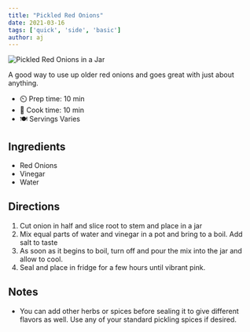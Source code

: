 ```yaml
---
title: "Pickled Red Onions"
date: 2021-03-16
tags: ['quick', 'side', 'basic']
author: aj
---
```

![Pickled Red Onions in  a Jar](/pix/pickled-onions.avif)

A good way to use up older red onions and goes great with just about anything.

- ⏲️ Prep time: 10 min
- 🍳 Cook time: 10 min
- 🍽️ Servings Varies

## Ingredients

- Red Onions
- Vinegar
- Water

## Directions

1. Cut onion in half and slice root to stem and place in a jar
2. Mix equal parts of water and vinegar in a pot and bring to a boil. Add salt to taste
3. As soon as it begins to boil, turn off and pour the mix into the jar and allow to cool.
4. Seal and place in fridge for a few hours until vibrant pink.

## Notes
- You can add other herbs or spices before sealing it to give different flavors as well. Use any of your standard pickling spices if desired.
